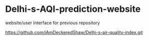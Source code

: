 # Delhi-s-AQI-prediction-website

website/user Interface for previous repository

https://github.com/iAmDeckeredShaw/Delhi-s-air-quality-index.git
